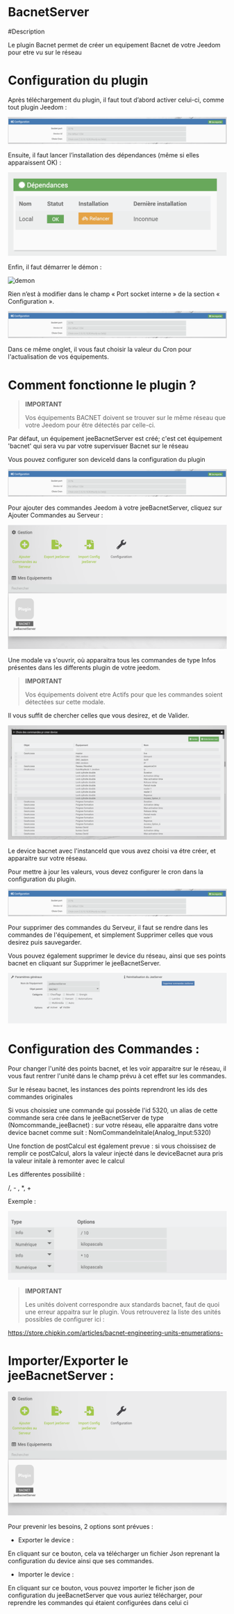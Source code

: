 # BacnetServer

#Description

Le plugin Bacnet permet de créer un equipement Bacnet de votre Jeedom pour etre vu sur le réseau



# Configuration du plugin

Après téléchargement du plugin, il faut tout d’abord activer celui-ci, comme tout plugin Jeedom :

![config](./images/BacnetServerConfig.png)

Ensuite, il faut lancer l’installation des dépendances (même si elles apparaissent OK) :

![dependances](./images/BacnetServerDep.png)

Enfin, il faut démarrer le démon :

![demon](./images/BacneServerDemon.png)


Rien n’est à modifier dans le champ « Port socket interne » de la section « Configuration ».

![socket](./images/BacnetServerConfig.png)


Dans ce même onglet, il vous faut choisir la valeur du Cron pour l'actualisation de vos équipements.




# Comment fonctionne le plugin ?




>**IMPORTANT**
>
>Vos équipements BACNET doivent se trouver sur le même réseau que votre Jeedom pour être détectés par celle-ci.


Par défaut, un équipement jeeBacnetServer est créé; c'est cet équipement 'bacnet' qui sera vu par votre supervisuer Bacnet sur le réseau

Vous pouvez configurer son deviceId dans la configuration du plugin

![menu](./images/BacnetServerConfig.png)


Pour ajouter des commandes Jeedom à votre jeeBacnetServer, cliquez sur Ajouter Commandes au Serveur :

![accueil](./images/BacnetServerAccueil.png)


Une modale va s'ouvrir, où apparaitra tous les commandes de type Infos présentes dans les differents plugin de votre jeedom.


>**IMPORTANT**
>
>Vos équipements doivent etre Actifs pour que les commandes soient détectées sur cette modale.



Il vous suffit de chercher celles que vous desirez, et de Valider.


![accueil](./images/BacnetServerModale.png)


Le device bacnet avec l'instanceId que vous avez choisi va étre créer, et apparaitre sur votre réseau.


Pour mettre à jour les valeurs, vous devez configurer le cron dans la configuration du plugin.

![accueil](./images/BacnetServerConfig.png)



Pour supprimer des commandes du Serveur, il faut se rendre dans les commandes de l'équipement, et simplement Supprimer celles que vous desirez puis sauvegarder.




Vous pouvez également supprimer le device du réseau, ainsi que ses points bacnet en cliquant sur Supprimer le jeeBacnetServer.


![accueil](./images/BacnetServerReinit.png)




# Configuration des Commandes :


Pour changer l'unité des points bacnet, et les voir apparaitre sur le réseau, il vous faut rentrer l'unité dans le champ prévu à cet effet sur les commandes.

Sur le réseau bacnet, les instances des points reprendront les ids des commandes originales

Si vous choissiez une commande qui possède l'id 5320, un alias de cette commande sera crée dans le jeeBacnetServer de type (Nomcommande_jeeBacnet) : 
sur votre réseau, elle apparaitre dans votre device bacnet comme suit : NomCommandeInitale(Analog_Input:5320)



Une fonction de postCalcul est également prevue : 
si vous choissisez de remplir ce postCalcul, alors la valeur injecté dans le deviceBacnet aura pris la valeur initale à remonter avec le calcul 

Les differentes possibilité : 

/, - , *, +

Exemple :

![accueil](./images/BacnetServerPostCalcul.png)





>**IMPORTANT**
>
>Les unités doivent correspondre aux standards bacnet, faut de quoi une erreur appaitra sur le plugin.
Vous retrouverez la liste des unités possibles de configurer ici :

https://store.chipkin.com/articles/bacnet-engineering-units-enumerations-




# Importer/Exporter le jeeBacnetServer :


![accueil](./images/BacnetServerAccueil.png)

Pour prevenir les besoins, 2 options sont prévues : 


- Exporter le device :

En cliquant sur ce bouton, cela va télécharger un fichier Json reprenant la configuration du device ainsi que ses commandes.


- Importer le device :

En cliquant sur ce bouton, vous pouvez importer le ficher json de configuration du jeeBacnetServer que vous auriez télécharger, pour reprendre les commandes qui étaient configurées dans celui ci